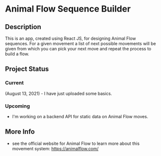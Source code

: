 # Animal Flow Sequence Builder

## Description
This is an app, created using React JS, for designing Animal Flow sequences. For a given movement a list of next possible movements will be given from which you can pick your next move and repeat the process to build a flow. 

## Project Status

### Current
(August 13, 2021) - I have just uploaded some basics.

### Upcoming
* I'm working on a backend API for static data on Animal Flow moves.

## More Info
* see the official website for Animal Flow to learn more about this movement system: <https://animalflow.com/>

